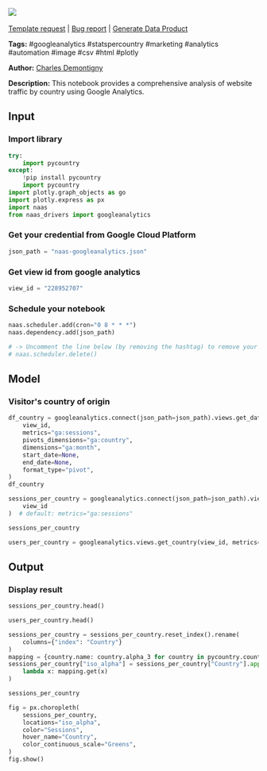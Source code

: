 <a href="https://app.naas.ai/user-redirect/naas/downloader?url=https://raw.githubusercontent.com/jupyter-naas/awesome-notebooks/master/Google%20Analytics/Google_Analytics_Get_stats_per_country.ipynb" target="_parent"><img src="https://naasai-public.s3.eu-west-3.amazonaws.com/open_in_naas.svg"/></a><br><br><a href="https://github.com/jupyter-naas/awesome-notebooks/issues/new?assignees=&labels=&template=template-request.md&title=Tool+-+Action+of+the+notebook+">Template request</a> | <a href="https://github.com/jupyter-naas/awesome-notebooks/issues/new?assignees=&labels=bug&template=bug_report.md&title=Google+Analytics+-+Get+stats+per+country:+Error+short+description">Bug report</a> | <a href="https://app.naas.ai/user-redirect/naas/downloader?url=https://raw.githubusercontent.com/jupyter-naas/awesome-notebooks/master/Naas/Naas_Start_data_product.ipynb" target="_parent">Generate Data Product</a>

**Tags:** #googleanalytics #statspercountry #marketing #analytics #automation #image #csv #html #plotly

**Author:** [Charles Demontigny](https://www.linkedin.com/in/charles-demontigny/)

**Description:** This notebook provides a comprehensive analysis of website traffic by country using Google Analytics.

## Input

### Import library


```python
try:
    import pycountry
except:
    !pip install pycountry
    import pycountry
import plotly.graph_objects as go
import plotly.express as px
import naas
from naas_drivers import googleanalytics
```

### Get your credential from Google Cloud Platform


```python
json_path = "naas-googleanalytics.json"
```

### Get view id from google analytics


```python
view_id = "228952707"
```

### Schedule your notebook


```python
naas.scheduler.add(cron="0 8 * * *")
naas.dependency.add(json_path)

# -> Uncomment the line below (by removing the hashtag) to remove your scheduler
# naas.scheduler.delete()
```

## Model

### Visitor's country of origin


```python
df_country = googleanalytics.connect(json_path=json_path).views.get_data(
    view_id,
    metrics="ga:sessions",
    pivots_dimensions="ga:country",
    dimensions="ga:month",
    start_date=None,
    end_date=None,
    format_type="pivot",
)
df_country
```


```python
sessions_per_country = googleanalytics.connect(json_path=json_path).views.get_country(
    view_id
)  # default: metrics="ga:sessions"
```


```python
sessions_per_country
```


```python
users_per_country = googleanalytics.views.get_country(view_id, metrics="ga:users")
```

## Output

### Display result


```python
sessions_per_country.head()
```


```python
users_per_country.head()
```


```python
sessions_per_country = sessions_per_country.reset_index().rename(
    columns={"index": "Country"}
)
mapping = {country.name: country.alpha_3 for country in pycountry.countries}
sessions_per_country["iso_alpha"] = sessions_per_country["Country"].apply(
    lambda x: mapping.get(x)
)
```


```python
sessions_per_country
```


```python
fig = px.choropleth(
    sessions_per_country,
    locations="iso_alpha",
    color="Sessions",
    hover_name="Country",
    color_continuous_scale="Greens",
)
fig.show()
```


```python

```
